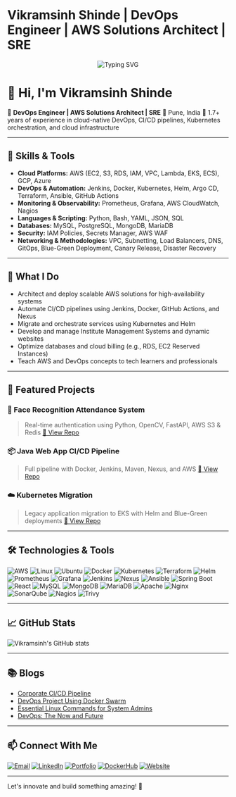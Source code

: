 # Vikramsinh Shinde | DevOps Engineer | AWS Solutions Architect | SRE

<div align="center">
  <img src="https://readme-typing-svg.herokuapp.com?font=Fira+Code&weight=600&size=24&duration=3000&pause=1000&color=ffd700&center=true&vCenter=true&width=800&lines=DevOps+Engineer;AWS+Certified+Solutions+Architect;Kubernetes+Specialist;Infrastructure+as+Code+Expert;CI%2FCD+Pipeline+Automation" alt="Typing SVG" />
</div>

# 👋 Hi, I'm Vikramsinh Shinde

🚀 **DevOps Engineer | AWS Solutions Architect | SRE**
📍 Pune, India
💼 1.7+ years of experience in cloud-native DevOps, CI/CD pipelines, Kubernetes orchestration, and cloud infrastructure

---

## 🔧 Skills & Tools

* **Cloud Platforms:** AWS (EC2, S3, RDS, IAM, VPC, Lambda, EKS, ECS), GCP, Azure
* **DevOps & Automation:** Jenkins, Docker, Kubernetes, Helm, Argo CD, Terraform, Ansible, GitHub Actions
* **Monitoring & Observability:** Prometheus, Grafana, AWS CloudWatch, Nagios
* **Languages & Scripting:** Python, Bash, YAML, JSON, SQL
* **Databases:** MySQL, PostgreSQL, MongoDB, MariaDB
* **Security:** IAM Policies, Secrets Manager, AWS WAF
* **Networking & Methodologies:** VPC, Subnetting, Load Balancers, DNS, GitOps, Blue-Green Deployment, Canary Release, Disaster Recovery

---

## 🧠 What I Do

* Architect and deploy scalable AWS solutions for high-availability systems
* Automate CI/CD pipelines using Jenkins, Docker, GitHub Actions, and Nexus
* Migrate and orchestrate services using Kubernetes and Helm
* Develop and manage Institute Management Systems and dynamic websites
* Optimize databases and cloud billing (e.g., RDS, EC2 Reserved Instances)
* Teach AWS and DevOps concepts to tech learners and professionals

---

## 📂 Featured Projects

### 🧠 Face Recognition Attendance System

> Real-time authentication using Python, OpenCV, FastAPI, AWS S3 & Redis
> [🔗 View Repo](https://github.com/yourusername/face-recognition-attendance)

### 📦 Java Web App CI/CD Pipeline

> Full pipeline with Docker, Jenkins, Maven, Nexus, and AWS
> [🔗 View Repo](https://github.com/yourusername/java-cicd-pipeline)

### ☁️ Kubernetes Migration

> Legacy application migration to EKS with Helm and Blue-Green deployments
> [🔗 View Repo](https://github.com/yourusername/kubernetes-migration)

---

## 🛠️ Technologies & Tools

![AWS](https://img.shields.io/badge/AWS-232F3E?style=for-the-badge\&logo=amazon-aws\&logoColor=orange)
![Linux](https://img.shields.io/badge/Linux-FCC624?style=for-the-badge\&logo=linux\&logoColor=black)
![Ubuntu](https://img.shields.io/badge/Ubuntu-FCC624?style=for-the-badge\&logo=ubuntu\&logoColor=black)
![Docker](https://img.shields.io/badge/Docker-2496ED?style=for-the-badge\&logo=docker\&logoColor=white)
![Kubernetes](https://img.shields.io/badge/Kubernetes-326CE5?style=for-the-badge\&logo=kubernetes\&logoColor=white)
![Terraform](https://img.shields.io/badge/Terraform-623CE4?style=for-the-badge\&logo=terraform\&logoColor=white)
![Helm](https://img.shields.io/badge/Helm-0F1689?style=for-the-badge\&logo=helm\&logoColor=white)
![Prometheus](https://img.shields.io/badge/Prometheus-E6522C?style=for-the-badge\&logo=prometheus\&logoColor=white)
![Grafana](https://img.shields.io/badge/Grafana-F46800?style=for-the-badge\&logo=grafana\&logoColor=white)
![Jenkins](https://img.shields.io/badge/Jenkins-D24939?style=for-the-badge\&logo=jenkins\&logoColor=white)
![Nexus](https://img.shields.io/badge/Nexus-1E2A3A?style=for-the-badge\&logo=sonatype\&logoColor=white)
![Ansible](https://img.shields.io/badge/Ansible-EE0000?style=for-the-badge\&logo=ansible\&logoColor=white)
![Spring Boot](https://img.shields.io/badge/Spring_Boot-6DB33F?style=for-the-badge\&logo=spring-boot\&logoColor=white)
![React](https://img.shields.io/badge/React-61DAFB?style=for-the-badge\&logo=react\&logoColor=white)
![MySQL](https://img.shields.io/badge/MySQL-4479A1?style=for-the-badge\&logo=mysql\&logoColor=white)
![MongoDB](https://img.shields.io/badge/MongoDB-47A248?style=for-the-badge\&logo=mongodb\&logoColor=white)
![MariaDB](https://img.shields.io/badge/MariaDB-003545?style=for-the-badge\&logo=mariadb\&logoColor=white)
![Apache](https://img.shields.io/badge/Apache-D22128?style=for-the-badge\&logo=apache\&logoColor=white)
![Nginx](https://img.shields.io/badge/Nginx-009639?style=for-the-badge\&logo=nginx\&logoColor=white)
![SonarQube](https://img.shields.io/badge/SonarQube-4E9BCD?style=for-the-badge\&logo=sonarqube\&logoColor=white)
![Nagios](https://img.shields.io/badge/Nagios-000000?style=for-the-badge\&logo=nagios\&logoColor=white)
![Trivy](https://img.shields.io/badge/Trivy-EE0000?style=for-the-badge\&logo=trivy\&logoColor=white)

---

## 📈 GitHub Stats

![Vikramsinh's GitHub stats](https://github-readme-stats.vercel.app/api?username=vikramsinhshinde\&show_icons=true\&theme=radical)

---

## 📚 Blogs

* [Corporate CI/CD Pipeline](https://vikramsinhshindes.blogspot.com/2024/12/corporate-cicd-pipeline.html)
* [DevOps Project Using Docker Swarm](https://vikramsinhshindes.blogspot.com/2025/01/devops-project-by-using-docker-swarm.html)
* [Essential Linux Commands for System Admins](https://vikramsinhshindes.blogspot.com/2024/12/essential-linux-commands-for-system.html)
* [DevOps: The Now and Future](https://vikramsinhshindes.blogspot.com/2024/12/devops-now-and-future.html)

---

## 📫 Connect With Me

[![Email](https://img.shields.io/badge/Email-D14836?style=for-the-badge\&logo=gmail\&logoColor=white)](mailto:vikramsinhshindesinh@gmail.com)
[![LinkedIn](https://img.shields.io/badge/LinkedIn-0077B5?style=for-the-badge\&logo=linkedin\&logoColor=white)](https://www.linkedin.com/in/vikramsinh-shinde-b9285aa4)
[![Portfolio](https://img.shields.io/badge/Portfolio-000000?style=for-the-badge\&logo=github\&logoColor=blue)](https://vikramsinhshinde.github.io/portfolio/)
[![DockerHub](https://img.shields.io/badge/DockerHub-2496ED?style=for-the-badge\&logo=docker\&logoColor=white)](https://hub.docker.com/u/vikramsinhshinde)
[![Website](https://img.shields.io/badge/Website-FF5722?style=for-the-badge\&logo=google-chrome\&logoColor=white)](https://pjsofttech.in)

---

Let's innovate and build something amazing! 🚀
